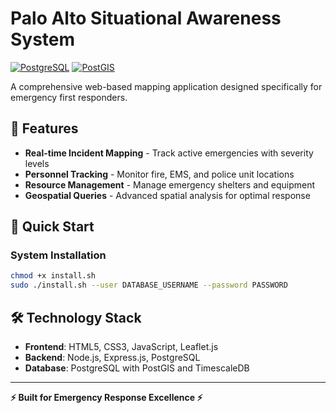 # Palo Alto Situational Awareness System

[![PostgreSQL](https://img.shields.io/badge/PostgreSQL-16+-blue.svg)](https://www.postgresql.org/)
[![PostGIS](https://img.shields.io/badge/PostGIS-3.0+-green.svg)](https://postgis.net/)

A comprehensive web-based mapping application designed specifically for emergency first responders.

## 🚨 Features

- **Real-time Incident Mapping** - Track active emergencies with severity levels
- **Personnel Tracking** - Monitor fire, EMS, and police unit locations  
- **Resource Management** - Manage emergency shelters and equipment
- **Geospatial Queries** - Advanced spatial analysis for optimal response

## 🚀 Quick Start

### System Installation  
```bash
chmod +x install.sh
sudo ./install.sh --user DATABASE_USERNAME --password PASSWORD
```

## 🛠️ Technology Stack

- **Frontend**: HTML5, CSS3, JavaScript, Leaflet.js
- **Backend**: Node.js, Express.js, PostgreSQL
- **Database**: PostgreSQL with PostGIS and TimescaleDB

---

**⚡ Built for Emergency Response Excellence ⚡**
